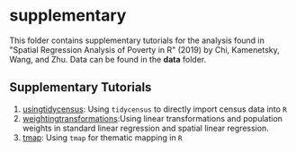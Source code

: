 # supplementary

This folder contains supplementary tutorials for the analysis found in "Spatial Regression Analysis of Poverty in R" (2019) by Chi, Kamenetsky, Wang, and Zhu. Data can be found in the **data** folder.
  
 

## Supplementary Tutorials
 
1. [usingtidycensus](usingtidycensus.Rmd): Using `tidycensus` to directly import census data into `R`
2. [weightingtransformations](weightingtransformations.Rmd):Using linear transformations and population weights in standard linear regression and spatial linear regression.
3. [tmap](tmap.Rmd): Using `tmap` for thematic mapping in `R`


